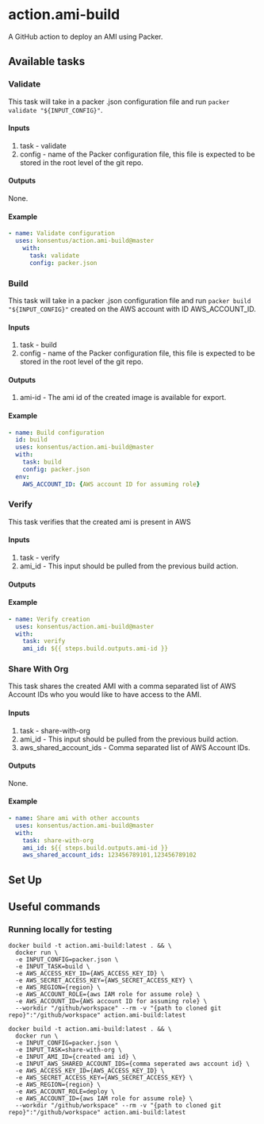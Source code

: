 # action.ami-build

A GitHub action to deploy an AMI using Packer.

## Available tasks

### Validate

This task will take in a packer .json configuration file and run ```packer validate "${INPUT_CONFIG}"```.

#### Inputs

1. task - validate
1. config - name of the Packer configuration file, this file is expected to be stored in the root level of the git repo.

#### Outputs

None.

#### Example

```yaml
- name: Validate configuration
  uses: konsentus/action.ami-build@master
    with:
      task: validate
      config: packer.json
```

### Build

This task will take in a packer .json configuration file and run ```packer build "${INPUT_CONFIG}"``` created on the AWS account with ID AWS_ACCOUNT_ID.

#### Inputs

1. task - build
1. config - name of the Packer configuration file, this file is expected to be stored in the root level of the git repo.

#### Outputs

1. ami-id - The ami id of the created image is available for export.

#### Example

```yaml
- name: Build configuration
  id: build
  uses: konsentus/action.ami-build@master
  with:
    task: build
    config: packer.json
  env:
    AWS_ACCOUNT_ID: {AWS account ID for assuming role}
```

### Verify

This task verifies that the created ami is present in AWS

#### Inputs

1. task - verify
1. ami_id - This input should be pulled from the previous build action.

#### Outputs

#### Example

```yaml
- name: Verify creation
  uses: konsentus/action.ami-build@master
  with:
    task: verify
    ami_id: ${{ steps.build.outputs.ami-id }}
```

### Share With Org

This task shares the created AMI with a comma separated list of AWS Account IDs who you would like to have access to the AMI.

#### Inputs

1. task - share-with-org
1. ami_id - This input should be pulled from the previous build action.
1. aws_shared_account_ids - Comma separated list of AWS Account IDs.

#### Outputs

None.

#### Example

```yaml
- name: Share ami with other accounts
  uses: konsentus/action.ami-build@master
  with:
    task: share-with-org
    ami_id: ${{ steps.build.outputs.ami-id }}
    aws_shared_account_ids: 123456789101,123456789102
```

## Set Up

## Useful commands

### Running locally for testing

```shell
docker build -t action.ami-build:latest . && \
  docker run \
  -e INPUT_CONFIG=packer.json \
  -e INPUT_TASK=build \
  -e AWS_ACCESS_KEY_ID={AWS_ACCESS_KEY_ID} \
  -e AWS_SECRET_ACCESS_KEY={AWS_SECRET_ACCESS_KEY} \
  -e AWS_REGION={region} \
  -e AWS_ACCOUNT_ROLE={aws IAM role for assume role} \
  -e AWS_ACCOUNT_ID={AWS account ID for assuming role} \
  --workdir "/github/workspace" --rm -v "{path to cloned git repo}":"/github/workspace" action.ami-build:latest
```

```shell
docker build -t action.ami-build:latest . && \
  docker run \
  -e INPUT_CONFIG=packer.json \
  -e INPUT_TASK=share-with-org \
  -e INPUT_AMI_ID={created ami id} \
  -e INPUT_AWS_SHARED_ACCOUNT_IDS={comma seperated aws account id} \
  -e AWS_ACCESS_KEY_ID={AWS_ACCESS_KEY_ID} \
  -e AWS_SECRET_ACCESS_KEY={AWS_SECRET_ACCESS_KEY} \
  -e AWS_REGION={region} \
  -e AWS_ACCOUNT_ROLE=deploy \
  -e AWS_ACCOUNT_ID={aws IAM role for assume role} \
  --workdir "/github/workspace" --rm -v "{path to cloned git repo}":"/github/workspace" action.ami-build:latest
```
